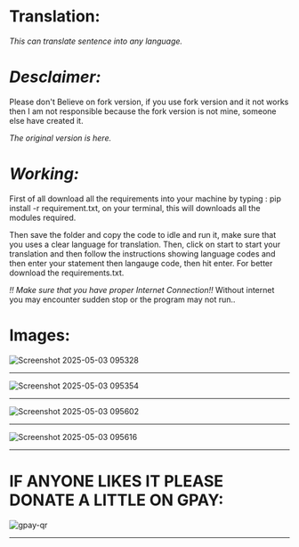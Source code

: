 # Translation:
*This can translate sentence into any language.*
# *Desclaimer:* 
Please don't Believe on fork version, if you use fork version and it not works then I am not responsible because the fork version is not mine, someone else have created it. 

*The original version is here.*

# *Working:*
First of all download all the requirements into your machine by typing : pip install -r requirement.txt, on your terminal,
this will downloads all the modules required.

Then save the folder and copy the code to idle and run it, make sure that you uses a clear language for translation. 
Then, click on start to start your translation and then follow the instructions showing language codes and then enter your statement then langauge code, then hit enter.
For better download the requirements.txt.

*!! Make sure that you have proper Internet Connection!!*
Without internet you may encounter sudden stop or the program may not run..

# Images:

![Screenshot 2025-05-03 095328](https://github.com/user-attachments/assets/9f5f48db-444b-48d0-90f8-ff6e38bd61dc)
**********************************************************************************************************************************************************************************************************

![Screenshot 2025-05-03 095354](https://github.com/user-attachments/assets/86395e46-b46c-4d5d-a491-8685cfbe16f0)
**********************************************************************************************************************************************************************************************************

![Screenshot 2025-05-03 095602](https://github.com/user-attachments/assets/296bcbec-6740-44d1-aa7c-047e95945859)
**********************************************************************************************************************************************************************************************************

![Screenshot 2025-05-03 095616](https://github.com/user-attachments/assets/04bfc10d-a565-4dfa-8224-27b12b0ab8a6)
**********************************************************************************************************************************************************************************************************

# IF ANYONE LIKES IT PLEASE DONATE A LITTLE ON GPAY:

![gpay-qr](https://github.com/user-attachments/assets/11cff59b-3902-4dff-aa14-c1fac6887f82)

**********************************************************************************************************************************************************************************************************
